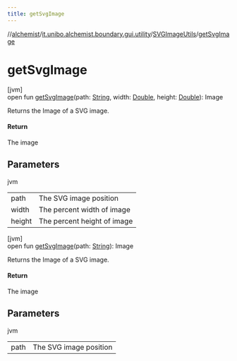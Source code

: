 ```yaml
---
title: getSvgImage
---
```

//[alchemist](../../../index.html)/[it.unibo.alchemist.boundary.gui.utility](../index.html)/[SVGImageUtils](index.html)/[getSvgImage](get-svg-image.html)



# getSvgImage



[jvm]\
open fun [getSvgImage](get-svg-image.html)(path: [String](https://docs.oracle.com/javase/8/docs/api/java/lang/String.html), width: [Double](https://kotlinlang.org/api/latest/jvm/stdlib/kotlin/-double/index.html), height: [Double](https://kotlinlang.org/api/latest/jvm/stdlib/kotlin/-double/index.html)): Image



Returns the Image of a SVG image.



#### Return



The image



## Parameters


jvm

| | |
|---|---|
| path | The SVG image position |
| width | The percent width of image |
| height | The percent height of image |





[jvm]\
open fun [getSvgImage](get-svg-image.html)(path: [String](https://docs.oracle.com/javase/8/docs/api/java/lang/String.html)): Image



Returns the Image of a SVG image.



#### Return



The image



## Parameters


jvm

| | |
|---|---|
| path | The SVG image position |




